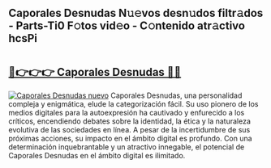 ## Caporales Desnudas N𝚞𝚎vos desn𝚞dos filtr𝚊dos - Parts-Ti0 F𝚘tos vid𝚎o - C𝚘ntenido atr𝚊ctivo hcsPi

# <h2><a href="http://mb5jvf.tromn.icu/?c=Caporales+Desnudas">🔗👉👉👉 Caporales Desnudas 🔗🔗</a></h2>

[![Caporales Desnudas nuevo](https://i.imgur.com/pEAQMta.gif)](http://mb5jvf.tromn.icu/?c=Caporales+Desnudas)
Caporales Desnudas, una personalidad compleja y enigmática, elude la categorización fácil. Su uso pionero de los medios digitales para la autoexpresión ha cautivado y enfurecido a los críticos, encendiendo debates sobre la identidad, la ética y la naturaleza evolutiva de las sociedades en línea. A pesar de la incertidumbre de sus próximas acciones, su impacto en el ámbito digital es profundo. Con una determinación inquebrantable y un atractivo innegable, el potencial de Caporales Desnudas en el ámbito digital es ilimitado.
